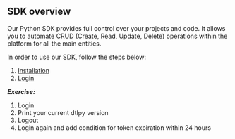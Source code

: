 ## SDK overview

Our Python SDK provides full control over your projects and code. It allows you to automate CRUD (Create, Read, Update, Delete) operations within the platform for all the main entities.

In order to use our SDK, follow the steps below: 

1. [Installation](../tutorials/getting_started/sdk_overview/chapter.md#installing-prerequisite-software)
2. [Login](../tutorials/getting_started/sdk_overview/chapter.md#sdk-login)


***Exercise:***

1. Login 
2. Print your current dtlpy version
3. Logout 
4. Login again and add condition for token expiration within 24 hours













